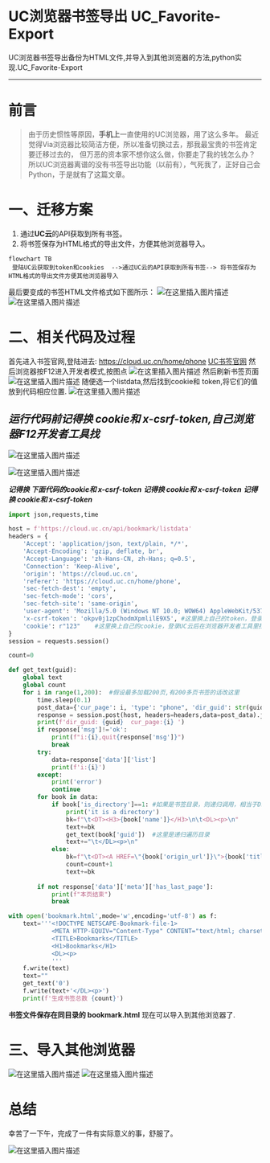 # UC浏览器书签导出 UC_Favorite-Export
UC浏览器书签导出备份为HTML文件,并导入到其他浏览器的方法,python实现.UC_Favorite-Export





---

# 前言
>  由于历史惯性等原因，**手机上**一直使用的UC浏览器，用了这么多年。
>  最近觉得Via浏览器比较简洁方便，所以准备切换过去，那我最宝贵的书签肯定要迁移过去的，
>  但万恶的资本家不想你这么做，你要走了我的钱怎么办？
>  所以UC浏览器离谱的没有书签导出功能（以前有），气死我了，正好自己会Python，于是就有了这篇文章。




# 一、迁移方案

 1. 通过**UC云**的API获取到所有书签。
 2. 将书签保存为HTML格式的导出文件，方便其他浏览器导入。
 ```mermaid
flowchart TB
  登陆UC云获取到token和cookies  -->通过UC云的API获取到所有书签--> 将书签保存为HTML格式的导出文件方便其他浏览器导入
```
最后要变成的书签HTML文件格式如下图所示：
![在这里插入图片描述](https://img-blog.csdnimg.cn/30a2aca8aac44c7fb680b2a8dec504a9.png)
![在这里插入图片描述](https://img-blog.csdnimg.cn/213579d8ff2649b1b1dcd6428b5d227e.png)

# 二、相关代码及过程

首先进入书签官网,登陆进去:
https://cloud.uc.cn/home/phone
[UC书签官网](https://cloud.uc.cn/home/phone)
然后浏览器按F12进入开发者模式,按图点
![在这里插入图片描述](https://img-blog.csdnimg.cn/e8ebe76fbd3f4c5889316d209ab08a00.png)
然后刷新书签页面
![在这里插入图片描述](https://img-blog.csdnimg.cn/06e9a0f8929f43e291823a401bac0765.png)
随便选一个listdata,然后找到cookie和 token,将它们的值放到代码相应位置.
![在这里插入图片描述](https://img-blog.csdnimg.cn/5bb9daf2fdf24289aedccf8b24504a5e.png)




## ***运行代码前记得换 cookie和 x-csrf-token,自己浏览器F12开发者工具找***

![在这里插入图片描述](https://img-blog.csdnimg.cn/5bb9daf2fdf24289aedccf8b24504a5e.png)


![在这里插入图片描述](https://img-blog.csdnimg.cn/0b64e92d37124a44a939dd4db754492f.png)

***记得换 下面代码的cookie和 x-csrf-token***
***记得换 cookie和 x-csrf-token***
***记得换 cookie和 x-csrf-token***
```python
import json,requests,time

host = f'https://cloud.uc.cn/api/bookmark/listdata'
headers = {
    'Accept': 'application/json, text/plain, */*',
    'Accept-Encoding': 'gzip, deflate, br',
    'Accept-Language': 'zh-Hans-CN, zh-Hans; q=0.5',
    'Connection': 'Keep-Alive',
    'origin': 'https://cloud.uc.cn',
    'referer': 'https://cloud.uc.cn/home/phone',
    'sec-fetch-dest': 'empty',
    'sec-fetch-mode': 'cors',
    'sec-fetch-site': 'same-origin',
    'user-agent': 'Mozilla/5.0 (Windows NT 10.0; WOW64) AppleWebKit/537.36 (KHTML, like Gecko) Chrome/86.0.4240.198 Safari/537.36',
    'x-csrf-token': 'okpv0j1zpChodmXpmlilE9X5',	#这里换上自己的token，登录后在浏览器开发者工具里找。
    'cookie': r"123"    #这里换上自己的cookie，登录UC云后在浏览器开发者工具里找。
}
session = requests.session()

count=0

def get_text(guid):
    global text
    global count
    for i in range(1,200):	#假设最多加载200页,有200多页书签的话改这里
        time.sleep(0.1)
        post_data={'cur_page': i, 'type': "phone", 'dir_guid': str(guid)}
        response = session.post(host, headers=headers,data=post_data).json()
        print(f'dir_guid: {guid}  cur_page:{i} ')
        if response['msg']!='ok':
            print(f"i:{i},quit{response['msg']}")
            break
        try:
            data=response['data']['list']
            print(f'i:{i}')
        except:
            print('error')
            continue
        for book in data:
            if book['is_directory']==1:	#如果是书签目录，则递归调用，相当于DFS
                print('it is a directory')
                bk=f"\t<DT><H3>{book['name']}</H3>\n\t<DL><p>\n"
                text+=bk
                get_text(book['guid'])	#这里是递归遍历目录
                text+="\t</DL><p>\n"
            else:
                bk=f"\t<DT><A HREF=\"{book['origin_url']}\">{book['title']}</A>\n"
                count=count+1
                text+=bk
        
        if not response['data']['meta']['has_last_page']:
            print(f"本页结束")
            break

with open('bookmark.html',mode='w',encoding='utf-8') as f:
    text='''<!DOCTYPE NETSCAPE-Bookmark-file-1>
			<META HTTP-EQUIV="Content-Type" CONTENT="text/html; charset=UTF-8">
			<TITLE>Bookmarks</TITLE>
			<H1>Bookmarks</H1>
			<DL><p>
			'''
    f.write(text)
    text=""
    get_text('0')
    f.write(text+'</DL><p>')
    print(f'生成书签总数 {count}')
```

**书签文件保存在同目录的 bookmark.html**
现在可以导入到其他浏览器了.
#  三、导入其他浏览器
![在这里插入图片描述](https://img-blog.csdnimg.cn/56a70b7e315f4e5390b13d4c2aea331a.png)
![在这里插入图片描述](https://img-blog.csdnimg.cn/3237bd42a73449ce9ff4b2921d076d04.png)


# 总结
幸苦了一下午，完成了一件有实际意义的事，舒服了。

![在这里插入图片描述](https://img-blog.csdnimg.cn/922816921cf4402991862559a439c1fe.png)
